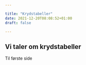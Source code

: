 ```yaml
---

title: "Krydstabeller"
date: 2021-12-20T08:08:52+01:00
draft: false

---
```




## Vi taler om krydstabeller



Til første side

